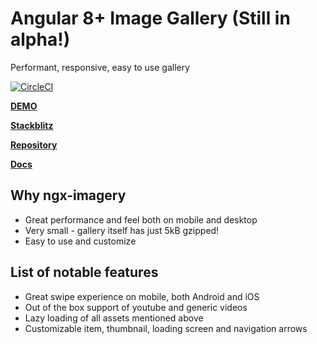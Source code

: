 # Angular 8+ Image Gallery (Still in alpha!)

Performant, responsive, easy to use gallery

[![CircleCI](https://circleci.com/gh/daelmaak/ngx-imagery.svg?style=svg)](https://circleci.com/gh/daelmaak/ngx-imagery)

[**DEMO**](https://daelmaak.github.io/ngx-imagery/)

[**Stackblitz**](https://stackblitz.com/edit/ngx-imagery)

[**Repository**](https://github.com/daelmaak/ngx-imagery/tree/master/projects/gallery)

[**Docs**](https://github.com/daelmaak/ngx-imagery/wiki)

## Why ngx-imagery

- Great performance and feel both on mobile and desktop
- Very small - gallery itself has just 5kB gzipped!
- Easy to use and customize

## List of notable features

- Great swipe experience on mobile, both Android and iOS
- Out of the box support of youtube and generic videos
- Lazy loading of all assets mentioned above
- Customizable item, thumbnail, loading screen and navigation arrows
